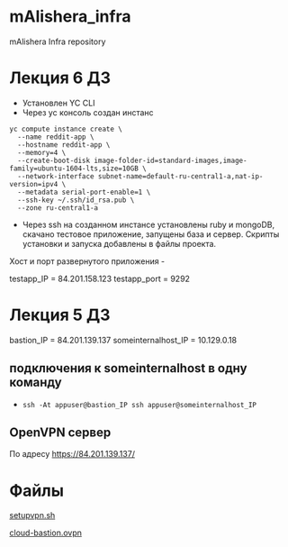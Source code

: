 # mAlishera_infra
mAlishera Infra repository

# Лекция 6 ДЗ

- Установлен YC CLI
- Через yc консоль создан инстанс
```
yc compute instance create \
  --name reddit-app \
  --hostname reddit-app \
  --memory=4 \
  --create-boot-disk image-folder-id=standard-images,image-family=ubuntu-1604-lts,size=10GB \
  --network-interface subnet-name=default-ru-central1-a,nat-ip-version=ipv4 \
  --metadata serial-port-enable=1 \
  --ssh-key ~/.ssh/id_rsa.pub \
  --zone ru-central1-a
```
- Через ssh на созданном инстансе установлены ruby и mongoDB, скачано тестовое приложение, запущены база и сервер. Скрипты установки и запуска добавлены в файлы проекта.

Хост и порт развернутого приложения -

testapp_IP = 84.201.158.123
testapp_port = 9292


# Лекция 5 ДЗ

bastion_IP = 84.201.139.137
someinternalhost_IP = 10.129.0.18

## подключения к someinternalhost в одну команду
  - `ssh -At appuser@bastion_IP ssh appuser@someinternalhost_IP`

## OpenVPN сервер

По адресу https://84.201.139.137/
# Файлы

 [setupvpn.sh](setupvpn.sh)

 [cloud-bastion.ovpn](cloud-bastion.ovpn)
